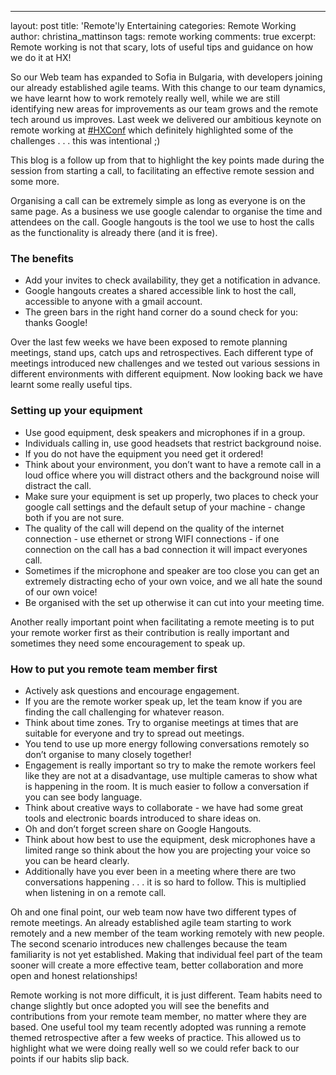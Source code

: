 ---
layout: post
title: 'Remote'ly Entertaining
categories: Remote Working
author: christina_mattinson
tags: remote working
comments: true
excerpt: Remote working is not that scary, lots of useful tips and guidance on how we do it at HX!

So our Web team has expanded to Sofia in Bulgaria, with developers joining our already established agile teams. With this change to our team dynamics, we have learnt how to work remotely really well, while we are still identifying new areas for improvements as our team grows and the remote tech around us improves. Last week we delivered our ambitious keynote on remote working at [#HXConf](https://twitter.com/hashtag/hxconf) which definitely highlighted some of the challenges . . . this was intentional ;)

This blog is a follow up from that to highlight the key points made during the session from starting a call, to facilitating an effective remote session and some more.

Organising a call can be extremely simple as long as everyone is on the same page. As a business we use google calendar to organise the time and attendees on the call. Google hangouts is the tool we use to host the calls as the functionality is already there (and it is free).
### The benefits
- Add your invites to check availability, they get a notification in advance.
- Google hangouts creates a shared accessible link to host the call, accessible to anyone with a gmail account.
- The green bars in the right hand corner do a sound check for you: thanks Google!

Over the last few weeks we have been exposed to remote planning meetings, stand ups,  catch ups and retrospectives. Each different type of meetings introduced new challenges and we tested out various sessions in different environments with different equipment. Now looking back we have learnt some really useful tips.
### Setting up your equipment
- Use good equipment, desk speakers and microphones if in a group.
- Individuals calling in, use good headsets that restrict background noise.
- If you do not have the equipment you need get it ordered!
- Think about your environment, you don’t want to have a remote call in a loud office where you will distract others and the background noise will distract the call.
- Make sure your equipment is set up properly, two places to check your google call settings and the default setup of your machine - change both if you are not sure.
- The quality of the call will depend on the quality of the internet connection - use ethernet or strong WIFI connections - if one connection on the call has a bad connection it will impact everyones call.
- Sometimes if the microphone and speaker are too close you can get an extremely distracting echo of your own voice, and we all hate the sound of our own voice!
- Be organised with the set up otherwise it can cut into your meeting time.

Another really important point when facilitating a remote meeting is to put your remote worker first as their contribution is really important and sometimes they need some encouragement to speak up.
### How to put you remote team member first
- Actively ask questions and encourage engagement.
- If you are the remote worker speak up, let the team know if you are finding the call challenging for whatever reason.
- Think about time zones. Try to organise meetings at times that are suitable for everyone and try to spread out meetings.
- You tend to use up more energy following conversations remotely so don’t organise to many closely together!
- Engagement is really important so try to make the remote workers feel like they are not at a disadvantage, use multiple cameras to show what is happening in the room. It is much easier to follow a conversation if you can see body language.
- Think about creative ways to collaborate - we have had some great tools and electronic boards introduced to share ideas on.
- Oh and don’t forget screen share on Google Hangouts.
- Think about how best to use the equipment, desk microphones have a limited range so think about the how you are projecting your voice so you can be heard clearly.
- Additionally have you ever been in a meeting where there are two conversations happening . . . it is so hard to follow. This is multiplied when listening in on a remote call.

Oh and one final point, our web team now have two different types of remote meetings.
An already established agile team starting to work remotely and a new member of the team working remotely with new people. The second scenario introduces new challenges because the team familiarity is not yet established. Making that individual feel part of the team sooner will create a more effective team, better collaboration and more open and honest relationships!

Remote working is not more difficult, it is just different. Team habits need to change slightly but once adopted you will see the benefits and contributions from your remote team member, no matter where they are based. One useful tool my team recently adopted was running a remote themed retrospective after a few weeks of practice. This allowed us to highlight what we were doing really well so we could refer back to our points if our habits slip back.
